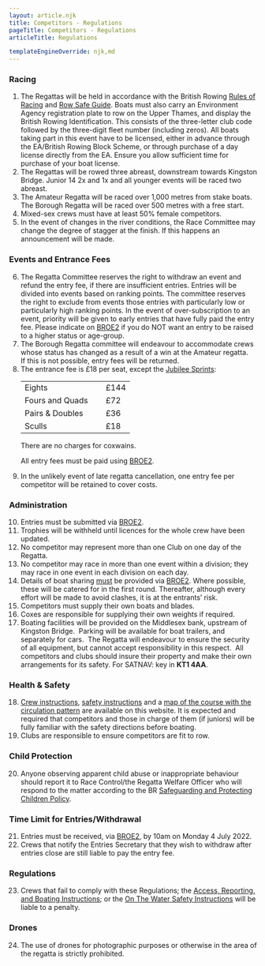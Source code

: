 ```yaml
---
layout: article.njk
title: Competitors - Regulations
pageTitle: Competitors - Regulations
articleTitle: Regulations

templateEngineOverride: njk,md
---
```

<div id="regulations">
  <h3>Racing</h3>
        <ol>
          <li>The Regattas will be held in accordance with the British Rowing <a href="https://www.britishrowing.org/wp-content/uploads/2015/09/Rules-of-Racing-2016-Final.pdf">Rules of Racing</a> and
			<a href="https://www.britishrowing.org/upload/files/RowSafe/Complete-v1.pdf">Row Safe Guide</a>. Boats must also carry an Environment Agency registration plate to row on  the Upper Thames, and display the British Rowing Identification. This consists of the three-letter club code followed by the three-digit fleet number (including zeros). All boats taking part in this event have to be licensed, either in advance through the EA/British Rowing Block Scheme, or through purchase of a day license directly from the EA. Ensure you allow sufficient time for purchase of your boat license.</li>
          <li>The Regattas will  be rowed three abreast, downstream towards Kingston Bridge. Junior 14 2x and 1x and all younger events will be raced two abreast.</li>
          <li>The Amateur  Regatta will be raced over 1,000 metres from stake boats. The Borough Regatta will  be raced over 500 metres with a free start.</li>
		  <li>Mixed-sex crews must have at least 50% female competitors.</li>
		  <li>In the event of changes in the river conditions, the Race Committee may change the degree of stagger at the finish. If this happens an announcement will be made.</li>
        </ol>
        <h3>Events and Entrance Fees</h3>
        <ol start="6">
          <li>The Regatta  Committee reserves the right to withdraw an event and refund the entry fee, if there are insufficient entries. Entries will be divided into events based on ranking points. The committee reserves the right to exclude from events those entries with particularly low or particularly high ranking points. In the event of over-subscription to an event, priority will be given to early entries that have fully paid the entry fee. Please indicate on <a href="https://broe2.britishrowing.org/">BROE2</a> if you do NOT want an entry to be raised to a higher status or age-group.</li>
          <li>The Borough  Regatta committee will endeavour to accommodate crews whose status has changed  as a result of a win at the Amateur regatta.&nbsp;&nbsp;  If this is not possible, entry fees will be returned.</li>
          <li>The entrance fee is &pound;18 per seat, except the <a href="sprinteights.htm">Jubilee Sprints</a>:<br>
            <strong><table>
			<tr>
				<td>Eights</td>
				<td>&nbsp;</td>
				<td>£144</td>
			</tr>
			<tr>
				<td>Fours and Quads</td>
				<td>&nbsp;</td>
				<td>£72</td>
			</tr>
			<tr>
				<td>Pairs &amp; Doubles</td>
				<td>&nbsp;</td>
				<td>£36</td>
			</tr>
			<tr>
				<td>Sculls</td>
				<td>&nbsp;</td>
				<td>£18</td>
			</tr>
			</table></strong>
			There are no charges for coxwains.<br>
          <p>All entry fees must be paid using <a href="https://broe2.britishrowing.org/">
			BROE2</a>.</p></li>
          <li>In the unlikely event of late regatta cancellation, one entry fee per competitor will be retained to cover costs.</li>
        </ol>
        <h3>Administration</h3>
        <ol start="10">
	        <li>Entries must be  submitted via <a href="https://broe2.britishrowing.org/">BROE2</a>. </li>
	        <li>Trophies will be withheld until licences for the whole crew have been updated.</li>
	        <li>No competitor may  represent more than one Club on one day of the Regatta.</li>
	        <li>No competitor may race in more than one event within a division; they may race in one event in each division on each day.</li>
	        <li>Details of boat sharing <u>must</u> be provided via <a href="https://broe2.britishrowing.org/">BROE2</a>. Where possible, these will be catered for in the first round. Thereafter, although every effort will be made to avoid clashes, it is at the entrants&#8217; risk.</li>
	        <li>Competitors must  supply their own boats and blades.</li>
	        <li>Coxes are  responsible for supplying their own weights if required.</li>
	        <li>Boating  facilities will be provided on the Middlesex bank, upstream of Kingston Bridge.&nbsp; Parking will be available for boat trailers,  and separately for cars.&nbsp; The Regatta  will endeavour to ensure the security of all equipment, but cannot accept  responsibility in this respect.&nbsp; All  competitors and clubs should insure their property and make their own  arrangements for its safety. For SATNAV: key in <b>KT1 4AA</b>.</li>
        </ol>
        <h3>Health &amp; Safety</h3>
        <ol start="18">
	        <li><a href="instructions.htm">Crew instructions</a>, <a href="safety.htm">safety instructions</a> and a <a href="circulation.htm">map of the course with the circulation pattern</a> are available on this website. It is expected and required that competitors and those in charge of them (if juniors) will be fully familiar with the safety directions before boating.</li>
			<li>Clubs are responsible to ensure competitors are fit to row.</li>
	      </ol>
        <h3>Child Protection</h3>
        <ol>
          <li  value="20">Anyone observing apparent child abuse or inappropriate behaviour should report it to Race Control/the	Regatta Welfare Officer who will respond to the matter according to the BR <a href="https://www.britishrowing.org/sites/default/files/pages/22685/SPCG%20Policy%20Feb%202013.pdf">Safeguarding and Protecting Children Policy</a>.<br>
          </li>
        </ol>
        <h3>Time Limit for Entries/Withdrawal</h3>
        <ol>
          <li  value="21">Entries must be received, via <a href="https://broe2.britishrowing.org/">BROE2</a>, by 10am on Monday 4 July 2022.<br>
          </li>
          <li>Crews that notify the Entries Secretary that they wish to withdraw after entries close are still liable to pay the entry fee.</li>
        </ol>
        <h3>Regulations</h3>
        <ol>
          <li value="23">Crews that fail to comply with these Regulations; the <a href="instructions.htm">Access, Reporting, and Boating Instructions</a>; or the <a href="safety.htm">On The Water Safety Instructions</a> will be liable to a penalty.</li>
        </ol>
        <h3>Drones</h3>
        <ol>
          <li value="24">The use of drones for photographic purposes or otherwise in the area of the regatta is strictly prohibited.</li>
        </ol>
</div>
